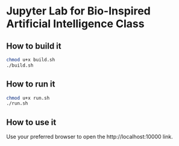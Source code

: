 # Jupyter Lab for Bio-Inspired Artificial Intelligence Class

## How to build it

```bash
chmod u+x build.sh
./build.sh
```

## How to run it

```bash
chmod u+x run.sh
./run.sh
```

## How to use it
Use your preferred browser to open the http://localhost:10000 link.